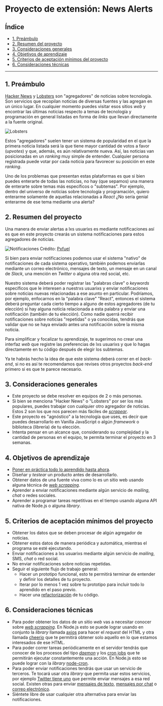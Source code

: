 # Proyecto de extensión: News Alerts

## Índice

- [1. Preámbulo](#1-preambulo)
- [2. Resumen del proyecto](#2-resumen-del-proyecto)
- [3. Consideraciones generales](#3-consideraciones-generales)
- [4. Objetivos de aprendizaje](#4-objetivos-de-aprendizaje)
- [5. Criterios de aceptación mínimos del proyecto](#5-criterios-de-aceptacion-minimos-del-proyecto)
- [6. Consideraciones técnicas](#6-consideraciones-tecnicas)

***

## 1. Preámbulo

[Hacker News](http://hackerne.ws/) y [Lobsters](https://lobste.rs/) son "agregadores"
de noticias sobre tecnología. Son servicios que recopilan noticias de diversas
fuentes y las agregan en un único lugar. En cualquier momento puedes visitar
esos sitios _web_ y encontrar las últimas noticias respecto a temas de tecnología
y programación en general listadas en forma de _links_ que llevan directamente
a la fuente original.

![Lobsters](lobsters.png)

Estos "agregadores" suelen tener un sistema de popularidad en el que la primera
noticia listada será la que tiene mayor cantidad de votos a favor (_upvotes_)
y que, además, es aún relativamente nueva. Así, las noticias van posicionadas
en un _ranking_ muy simple de entender. Cualquier persona registrada puede votar
por cada noticia para favorecer su posición en este _ranking_.

Uno de los problemas que presentan estas plataformas es que si bien puedes enterarte
de todas las noticias, no hay (que sepamos) una manera de enterarte sobre temas
más específicos o "subtemas". Por ejemplo, dentro del universo de noticias sobre
tecnología y programación, quiero enterarme solamente de aquellas relacionadas
a _React_ ¿No sería genial enterarme de ese tema mediante una alerta?

## 2. Resumen del proyecto

Una manera de enviar alertas a lxs usuarixs es mediante notificaciones así es que
en este proyecto crearás un sistema notificaciones para estos agregadores de noticias.

![Notificaciones](news-alerts.jpg)
Crédito: [Pxfuel](https://pxfuel.com/)

Si bien para enviar notificaciones podemos usar el sistema "nativo" de notificaciones
de cada sistema operativo, también podemos enviarlas mediante un correo electrónico,
mensajes de texto, un mensaje en un canal de _Slack_, una mención en _Twitter_
o alguna otra red social, etc.

Nuestro sistema deberá poder registrar las "palabras clave" o _keywords_ específicos
que le interesen a nuestrxs usuarixs y enviar notificaciones sobre noticias nuevas
relacionadas a ese asunto en particular. Podríamos, por ejemplo, enfocarnos en la
"palabra clave" "React", entonces el sistema deberá preguntar cada cierto tiempo
a alguno de estos agregadores (de tu elección) si hay alguna noticia relacionada
a esta palabra y enviar una notificación (también de tu elección). Como nadie
querrá recibir notificaciones sobre noticias "repetidas" o ya conocidas, tendrás
que validar que no se haya enviado antes una notificación sobre la misma noticia.

Para simplificar y focalizar tu aprendizaje, te sugerimos no crear una interfaz
_web_ que registre las preferencias de lxs usuarixs y que lo hagas directamente
en tu código después de elegir los subtemas.

Ya te habrás hecho la idea de que este sistema deberá correr en el _back-end_,
si no es así te recomendamos que revises otros proyectos _back-end_ primero si
es que te parece necesario.

## 3. Consideraciones generales

- Este proyecto se debe resolver en equipos de 2 o más personas.
- Si bien se menciona "Hacker News" o "Lobsters" por ser los más populares, puedes
trabajar con cualquier otro agregador de noticias. Estos 2 son los que nos parecen
más fáciles de [_scrapear_](https://es.wikipedia.org/wiki/Web_scraping).
- Este proyecto es "agnóstico" a la tecnología que uses, es decir que puedes
desarrollarlo en Vanilla JavaScript o algún _framework_  o biblioteca (librería)
de tu elección.
- Intenta pensar en un alcance que, considerando su complejidad y la cantidad de
personas en el equipo, te permita terminar el proyecto en 3 semanas.

## 4. Objetivos de aprendizaje

- [Poner en práctica todo lo aprendido hasta ahora](https://github.com/Laboratoria/bootcamp/blob/master/projects/learning-objectives.md).
- Diseñar y _testear_ un producto antes de desarrollarlo.
- Obtener datos de una fuente viva como lo es un sitio web usando alguna técnica
de [_web scrapping_](https://es.wikipedia.org/wiki/Web_scraping).
- Aprender a enviar notificaciones mediante algún servicio de _mailing_,
_chat_ o redes sociales.
- Aprender a programar tareas repetitivas en el tiempo usando alguna API nativa
de Node.js o alguna _library_.

## 5. Criterios de aceptación mínimos del proyecto

- Obtener los datos que se deben procesar de algún agregador de noticias.
- Obtener estos datos de manera periódica y automática, mientras el programa
se esté ejecutando.
- Enviar notificaciones a lxs usuarixs mediante algún servicio de _mailing_, SMS,
_chat_ o red social.
- No enviar notificaciones sobre noticias repetidas.
- Seguir el siguiente flujo de trabajo general:
  * Hacer un prototipo funcional, esto te permitirá terminar de entender y definir
  los detalles de tu proyecto.
  * Iterar por lo menos 1 vez sobre tu prototipo para incluir todo lo aprendido
  en el paso previo.
  * Hacer una [refactorización](https://es.wikipedia.org/wiki/Refactorizaci%C3%B3n)
  de tu código.

## 6. Consideraciones técnicas

- Para poder obtener los datos de un sitio _web_ vas a necesitar conocer sobre [_web
scrapping_](https://es.wikipedia.org/wiki/Web_scraping). En Node.js esto se puede
lograr usando en conjunto la _library_ llamada [axios](https://www.npmjs.com/package/axios)
para hacer el _request_ del HTML y otra llamada [cheerio](https://cheerio.js.org/)
que te permitirá obtener solo aquello en lo que estamos interesados de ese HTML.
- Para poder correr tareas periódicamente en el servidor tendrás que conocer de
los procesos del tipo [_daemon_](https://es.wikipedia.org/wiki/Daemon_(inform%C3%A1tica))
y los [cron jobs](https://es.wikipedia.org/wiki/Cron_(Unix)) que te permitirán
ejecutar constantemente una acción. En Node.js esto se puede lograr con la
_library_ [node-cron](https://www.npmjs.com/package/node-cron).
- Para poder enviar notificaciones tendrás que usar un servicio de terceros.
Te tocará usar otra _library_ que permita usar estos servicios, por ejemplo [Twitter
tiene uno](https://www.npmjs.com/package/twitter) que permite enviar mensajes a esa
red social.
Existen otras para enviar [mensajes de texto](https://www.npmjs.com/package/twilio),
[mensajes por chat](https://www.npmjs.com/package/slack) o [correo electrónico](https://www.npmjs.com/package/mailchimp-api-v3).
- Siéntete libre de usar cualquier otra alternativa para enviar las notificaciones.
